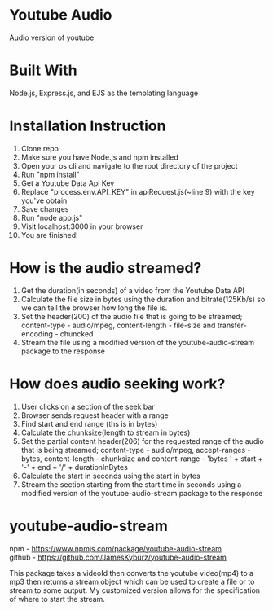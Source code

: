 # Youtube Audio
Audio version of youtube

# Built With
Node.js,
Express.js, and
EJS as the templating language

# Installation Instruction
1. Clone repo
2. Make sure you have Node.js and npm installed
3. Open your os cli and navigate to the root directory of the project
4. Run "npm install"
5. Get a Youtube Data Api Key
6. Replace "process.env.API_KEY" in apiRequest.js(~line 9) with the key you've obtain
7. Save changes
8. Run "node app.js"
9. Visit localhost:3000 in your browser
10. You are finished!

# How is the audio streamed?

1. Get the duration(in seconds) of a video from the Youtube Data API
2. Calculate the file size in bytes using the duration and bitrate(125Kb/s) so we can tell the browser how long the file is.
3. Set the header(200) of the audio file that is going to be streamed; content-type - audio/mpeg, content-length - file-size and transfer-encoding - chuncked
4. Stream the file using a modified version of the youtube-audio-stream package to the response

# How does audio seeking work?

1. User clicks on a section of the seek bar
2. Browser sends request header with a range
3. Find start and end range (ths is in bytes)
4. Calculate the chunksize(length to stream in bytes)
4. Set the partial content header(206) for the requested range of the audio that is being streamed; content-type - audio/mpeg, accept-ranges - bytes, content-length - chunksize and content-range - 'bytes ' + start + '-' + end + '/' + durationInBytes
5. Calculate the start in seconds using the start in bytes
6. Stream the section starting from the start time in seconds using a modified version of the youtube-audio-stream package to the response

# youtube-audio-stream
npm - https://www.npmjs.com/package/youtube-audio-stream <br />
github - https://github.com/JamesKyburz/youtube-audio-stream

This package takes a videoId then converts the youtube video(mp4) to a mp3 then returns a stream object which can be used to create a file or to stream to some output. My customized version allows for the specification of where to start the stream.